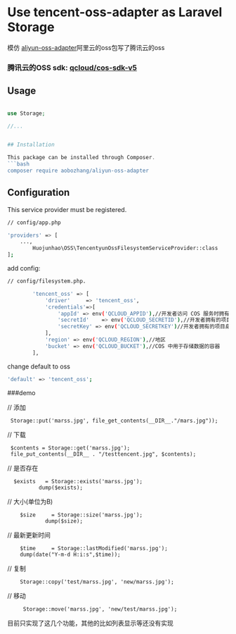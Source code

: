 
# Use tencent-oss-adapter as Laravel Storage

模仿 [aliyun-oss-adapter](https://github.com/aobozhang/aliyun-oss-adapter)阿里云的oss包写了腾讯云的oss



### 腾讯云的OSS sdk: [qcloud/cos-sdk-v5](https://github.com/tencentyun/cos-php-sdk-v5)  


## Usage

```php

use Storage;

//...


## Installation

This package can be installed through Composer.
```bash
composer require aobozhang/aliyun-oss-adapter
```

## Configuration

This service provider must be registered.

```bash
// config/app.php

'providers' => [
    ...,
        Huojunhao\OSS\TencentyunOssFilesystemServiceProvider::class
];
```


add config:

```bash
// config/filesystem.php.

        'tencent_oss' => [
            'driver'     => 'tencent_oss',
            'credentials'=>[
                'appId' => env('QCLOUD_APPID'),//开发者访问 COS 服务时拥有的用户维度唯一资源标识，用以标识资源
                'secretId'    => env('QCLOUD_SECRETID'),//开发者拥有的项目身份识别 ID，用以身份认证
                'secretKey' => env('QCLOUD_SECRETKEY')//开发者拥有的项目身份密钥
            ],
            'region' => env('QCLOUD_REGION'),//地区
            'bucket' => env('QCLOUD_BUCKET'),//COS 中用于存储数据的容器
        ],

```

change default to oss
```bash
'default' => 'tencent_oss';
```





###demo

//   添加

     Storage::put('marss.jpg', file_get_contents(__DIR__."/mars.jpg"));

// 下载

     $contents = Storage::get('marss.jpg');
     file_put_contents(__DIR__ . "/testtencent.jpg", $contents);
     
//    是否存在
     
      $exists   = Storage::exists('marss.jpg');
              dump($exists);

//    大小(单位为B)      
    
        $size     = Storage::size('marss.jpg');
                dump($size);

//     最新更新时间
      
        $time     = Storage::lastModified('marss.jpg');
        dump(date("Y-m-d H:i:s",$time));


//       复制

        Storage::copy('test/marss.jpg', 'new/marss.jpg');
        
 //       移动
 
         Storage::move('marss.jpg', 'new/test/marss.jpg');



目前只实现了这几个功能，其他的比如列表显示等还没有实现















